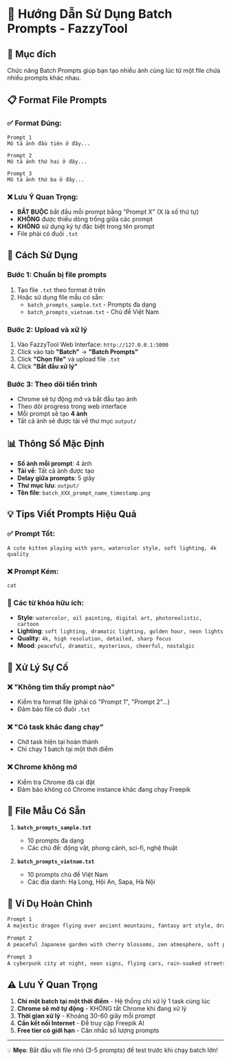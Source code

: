 # 📝 Hướng Dẫn Sử Dụng Batch Prompts - FazzyTool

## 🎯 Mục đích
Chức năng Batch Prompts giúp bạn tạo nhiều ảnh cùng lúc từ một file chứa nhiều prompts khác nhau.

## 📋 Format File Prompts

### ✅ Format Đúng:
```
Prompt 1
Mô tả ảnh đầu tiên ở đây...

Prompt 2
Mô tả ảnh thứ hai ở đây...

Prompt 3
Mô tả ảnh thứ ba ở đây...
```

### ❌ Lưu Ý Quan Trọng:
- **BẮT BUỘC** bắt đầu mỗi prompt bằng "Prompt X" (X là số thứ tự)
- **KHÔNG** được thiếu dòng trống giữa các prompt
- **KHÔNG** sử dụng ký tự đặc biệt trong tên prompt
- File phải có đuôi `.txt`

## 🚀 Cách Sử Dụng

### Bước 1: Chuẩn bị file prompts
1. Tạo file `.txt` theo format ở trên
2. Hoặc sử dụng file mẫu có sẵn:
   - `batch_prompts_sample.txt` - Prompts đa dạng
   - `batch_prompts_vietnam.txt` - Chủ đề Việt Nam

### Bước 2: Upload và xử lý
1. Vào FazzyTool Web Interface: `http://127.0.0.1:5000`
2. Click vào tab **"Batch"** → **"Batch Prompts"**
3. Click **"Chọn file"** và upload file `.txt`
4. Click **"Bắt đầu xử lý"**

### Bước 3: Theo dõi tiến trình
- Chrome sẽ tự động mở và bắt đầu tạo ảnh
- Theo dõi progress trong web interface
- Mỗi prompt sẽ tạo **4 ảnh**
- Tất cả ảnh sẽ được tải về thư mục `output/`

## 📊 Thông Số Mặc Định
- **Số ảnh mỗi prompt**: 4 ảnh
- **Tải về**: Tất cả ảnh được tạo
- **Delay giữa prompts**: 5 giây
- **Thư mục lưu**: `output/`
- **Tên file**: `batch_XXX_prompt_name_timestamp.png`

## 💡 Tips Viết Prompts Hiệu Quả

### ✅ Prompt Tốt:
```
A cute kitten playing with yarn, watercolor style, soft lighting, 4k quality
```

### ❌ Prompt Kém:
```
cat
```

### 🎨 Các từ khóa hữu ích:
- **Style**: `watercolor, oil painting, digital art, photorealistic, cartoon`
- **Lighting**: `soft lighting, dramatic lighting, golden hour, neon lights`
- **Quality**: `4k, high resolution, detailed, sharp focus`
- **Mood**: `peaceful, dramatic, mysterious, cheerful, nostalgic`

## 🔧 Xử Lý Sự Cố

### ❌ "Không tìm thấy prompt nào"
- Kiểm tra format file (phải có "Prompt 1", "Prompt 2"...)
- Đảm bảo file có đuôi `.txt`

### ❌ "Có task khác đang chạy"
- Chờ task hiện tại hoàn thành
- Chỉ chạy 1 batch tại một thời điểm

### ❌ Chrome không mở
- Kiểm tra Chrome đã cài đặt
- Đảm bảo không có Chrome instance khác đang chạy Freepik

## 📁 File Mẫu Có Sẵn

1. **`batch_prompts_sample.txt`**
   - 10 prompts đa dạng
   - Các chủ đề: động vật, phong cảnh, sci-fi, nghệ thuật

2. **`batch_prompts_vietnam.txt`**
   - 10 prompts chủ đề Việt Nam
   - Các địa danh: Hạ Long, Hội An, Sapa, Hà Nội

## 🎯 Ví Dụ Hoàn Chình

```txt
Prompt 1
A majestic dragon flying over ancient mountains, fantasy art style, dramatic lighting, detailed scales, mythical atmosphere

Prompt 2
A peaceful Japanese garden with cherry blossoms, zen atmosphere, soft pink petals, traditional architecture, spring season

Prompt 3
A cyberpunk city at night, neon signs, flying cars, rain-soaked streets, futuristic buildings, purple and blue lighting
```

## ⚠️ Lưu Ý Quan Trọng

1. **Chỉ một batch tại một thời điểm** - Hệ thống chỉ xử lý 1 task cùng lúc
2. **Chrome sẽ mở tự động** - KHÔNG tắt Chrome khi đang xử lý
3. **Thời gian xử lý** - Khoảng 30-60 giây mỗi prompt
4. **Cần kết nối Internet** - Để truy cập Freepik AI
5. **Free tier có giới hạn** - Cân nhắc số lượng prompts

---

💡 **Mẹo**: Bắt đầu với file nhỏ (3-5 prompts) để test trước khi chạy batch lớn! 